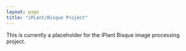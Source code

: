 ```yaml
---
layout: page
title: "iPLant/Bisque Project"
---
```


This is currently a placeholder for the iPlant Bisque image processing project.
